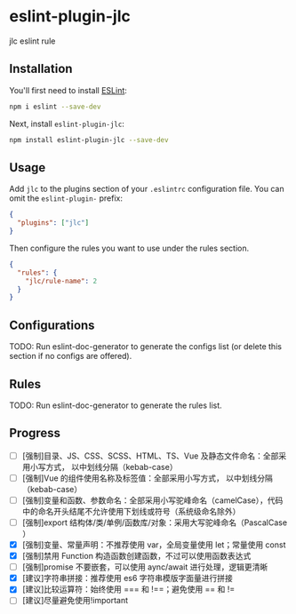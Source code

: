# eslint-plugin-jlc

jlc eslint rule

## Installation

You'll first need to install [ESLint](https://eslint.org/):

```sh
npm i eslint --save-dev
```

Next, install `eslint-plugin-jlc`:

```sh
npm install eslint-plugin-jlc --save-dev
```

## Usage

Add `jlc` to the plugins section of your `.eslintrc` configuration file. You can omit the `eslint-plugin-` prefix:

```json
{
  "plugins": ["jlc"]
}
```

Then configure the rules you want to use under the rules section.

```json
{
  "rules": {
    "jlc/rule-name": 2
  }
}
```

## Configurations

<!-- begin auto-generated configs list -->

TODO: Run eslint-doc-generator to generate the configs list (or delete this section if no configs are offered).

<!-- end auto-generated configs list -->

## Rules

<!-- begin auto-generated rules list -->

TODO: Run eslint-doc-generator to generate the rules list.

<!-- end auto-generated rules list -->

## Progress

- [ ] [强制]目录、JS、CSS、SCSS、HTML、TS、Vue 及静态文件命名：全部采用小写方式， 以中划线分隔（kebab-case）
- [ ] [强制]Vue 的组件使用名称及标签值：全部采用小写方式， 以中划线分隔（kebab-case）
- [ ] [强制]变量和函数、参数命名：全部采用小写驼峰命名（camelCase），代码中的命名开头结尾不允许使用下划线或符号（系统级命名除外）
- [ ] [强制]export 结构体/类/单例/函数库/对象：采用大写驼峰命名（PascalCase ）
- [x] [强制]变量、常量声明：不推荐使用 var，全局变量使用 let；常量使用 const
- [x] [强制]禁用 Function 构造函数创建函数，不过可以使用函数表达式
- [ ] [强制]promise 不要嵌套，可以使用 aync/await 进行处理，逻辑更清晰
- [x] [建议]字符串拼接：推荐使用 es6 字符串模版字面量进行拼接
- [x] [建议]比较运算符：始终使用 === 和 !==；避免使用 == 和 !=
- [ ] [建议]尽量避免使用!important
